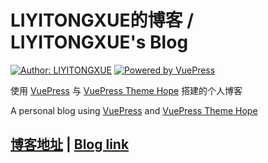 # LIYITONGXUE的博客 / LIYITONGXUE's Blog

[![Author: LIYITONGXUE](https://img.shields.io/badge/Author-LIYITONGXUE-brightgreen?style=for-the-badge)](https://www.liyitonxue.com)
[![Powered by VuePress](https://img.shields.io/badge/Powered%20by-VuePress--theme--hope-blue?style=for-the-badge)](https://vuepress-theme-hope.github.io/v2/)

使用 [VuePress](https://v2.vuepress.vuejs.org/zh/) 与 [VuePress Theme Hope](https://vuepress-theme-hope.github.io/v2/zh/) 搭建的个人博客

A personal blog using [VuePress](https://v2.vuepress.vuejs.org/) and [VuePress Theme Hope](https://vuepress-theme-hope.github.io/v2/)

## [博客地址](https://blog.liyitonxue.com) | [Blog link](https://liyitongxue.github.io)
